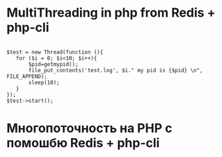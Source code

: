 # MultiThreading in php from  Redis + php-cli

```

$test = new Thread(function (){
   for ($i = 0; $i<10; $i++){
       $pid=getmypid();
       file_put_contents('test.log', $i." my pid is {$pid} \n", FILE_APPEND);
       sleep(10);
   }
});
$test->start();
```

# Многопоточность на PHP с помошбю Redis + php-cli